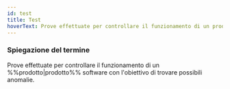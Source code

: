 ```yaml
---
id: test
title: Test
hoverText: Prove effettuate per controllare il funzionamento di un prodotto software con l'obiettivo di trovare possibili anomalie. 
---
```


### Spiegazione del termine

Prove effettuate per controllare il funzionamento di un %%prodotto|prodotto%% software con l'obiettivo di trovare possibili anomalie. 